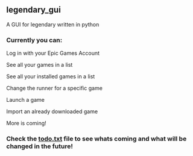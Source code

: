 ## legendary_gui
A GUI for legendary written in python

### Currently you can:

Log in with your Epic Games Account

See all your games in a list

See all your installed games in a list

Change the runner for a specific game

Launch a game

Import an already downloaded game

More is coming!

### Check the [todo.txt](https://github.com/azndd/legendary_gui/blob/master/todo.txt) file to see whats coming and what will be changed in the future!


